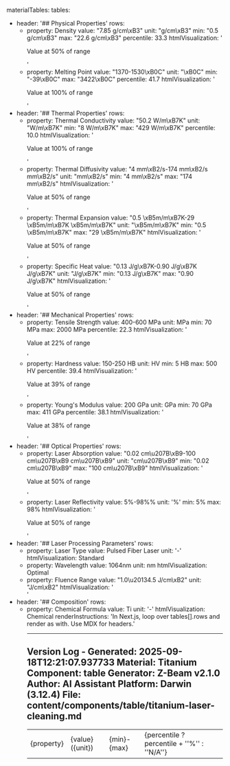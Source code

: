 materialTables:
  tables:
  - header: '## Physical Properties'
    rows:
    - property: Density
      value: "7.85 g/cm\xB3"
      unit: "g/cm\xB3"
      min: "0.5 g/cm\xB3"
      max: "22.6 g/cm\xB3"
      percentile: 33.3
      htmlVisualization: '<div class="w-full bg-gray-200 rounded-full h-2"><div class="bg-blue-600
        h-2 rounded-full" style="width: 50%"></div></div><p class="text-xs text-center">Value
        at 50% of range</p>'
    - property: Melting Point
      value: "1370-1530\xB0C"
      unit: "\xB0C"
      min: "-39\xB0C"
      max: "3422\xB0C"
      percentile: 41.7
      htmlVisualization: '<div class="w-full bg-gray-200 rounded-full h-2"><div class="bg-blue-600
        h-2 rounded-full" style="width: 100%"></div></div><p class="text-xs text-center">Value
        at 100% of range</p>'
  - header: '## Thermal Properties'
    rows:
    - property: Thermal Conductivity
      value: "50.2 W/m\xB7K"
      unit: "W/m\xB7K"
      min: "8 W/m\xB7K"
      max: "429 W/m\xB7K"
      percentile: 10.0
      htmlVisualization: '<div class="w-full bg-gray-200 rounded-full h-2"><div class="bg-blue-600
        h-2 rounded-full" style="width: 100%"></div></div><p class="text-xs text-center">Value
        at 100% of range</p>'
    - property: Thermal Diffusivity
      value: "4 mm\xB2/s-174 mm\xB2/s mm\xB2/s"
      unit: "mm\xB2/s"
      min: "4 mm\xB2/s"
      max: "174 mm\xB2/s"
      htmlVisualization: '<div class="w-full bg-gray-200 rounded-full h-2"><div class="bg-blue-600
        h-2 rounded-full" style="width: 50%"></div></div><p class="text-xs text-center">Value
        at 50% of range</p>'
    - property: Thermal Expansion
      value: "0.5 \xB5m/m\xB7K-29 \xB5m/m\xB7K \xB5m/m\xB7K"
      unit: "\xB5m/m\xB7K"
      min: "0.5 \xB5m/m\xB7K"
      max: "29 \xB5m/m\xB7K"
      htmlVisualization: '<div class="w-full bg-gray-200 rounded-full h-2"><div class="bg-blue-600
        h-2 rounded-full" style="width: 50%"></div></div><p class="text-xs text-center">Value
        at 50% of range</p>'
    - property: Specific Heat
      value: "0.13 J/g\xB7K-0.90 J/g\xB7K J/g\xB7K"
      unit: "J/g\xB7K"
      min: "0.13 J/g\xB7K"
      max: "0.90 J/g\xB7K"
      htmlVisualization: '<div class="w-full bg-gray-200 rounded-full h-2"><div class="bg-blue-600
        h-2 rounded-full" style="width: 50%"></div></div><p class="text-xs text-center">Value
        at 50% of range</p>'
  - header: '## Mechanical Properties'
    rows:
    - property: Tensile Strength
      value: 400-600 MPa
      unit: MPa
      min: 70 MPa
      max: 2000 MPa
      percentile: 22.3
      htmlVisualization: '<div class="w-full bg-gray-200 rounded-full h-2"><div class="bg-blue-600
        h-2 rounded-full" style="width: 22%"></div></div><p class="text-xs text-center">Value
        at 22% of range</p>'
    - property: Hardness
      value: 150-250 HB
      unit: HV
      min: 5 HB
      max: 500 HV
      percentile: 39.4
      htmlVisualization: '<div class="w-full bg-gray-200 rounded-full h-2"><div class="bg-blue-600
        h-2 rounded-full" style="width: 39%"></div></div><p class="text-xs text-center">Value
        at 39% of range</p>'
    - property: Young's Modulus
      value: 200 GPa
      unit: GPa
      min: 70 GPa
      max: 411 GPa
      percentile: 38.1
      htmlVisualization: '<div class="w-full bg-gray-200 rounded-full h-2"><div class="bg-blue-600
        h-2 rounded-full" style="width: 38%"></div></div><p class="text-xs text-center">Value
        at 38% of range</p>'
  - header: '## Optical Properties'
    rows:
    - property: Laser Absorption
      value: "0.02 cm\u207B\xB9-100 cm\u207B\xB9 cm\u207B\xB9"
      unit: "cm\u207B\xB9"
      min: "0.02 cm\u207B\xB9"
      max: "100 cm\u207B\xB9"
      htmlVisualization: '<div class="w-full bg-gray-200 rounded-full h-2"><div class="bg-blue-600
        h-2 rounded-full" style="width: 50%"></div></div><p class="text-xs text-center">Value
        at 50% of range</p>'
    - property: Laser Reflectivity
      value: 5%-98%%
      unit: '%'
      min: 5%
      max: 98%
      htmlVisualization: '<div class="w-full bg-gray-200 rounded-full h-2"><div class="bg-blue-600
        h-2 rounded-full" style="width: 50%"></div></div><p class="text-xs text-center">Value
        at 50% of range</p>'
  - header: '## Laser Processing Parameters'
    rows:
    - property: Laser Type
      value: Pulsed Fiber Laser
      unit: '-'
      htmlVisualization: <span class="px-2 py-1 bg-blue-100 text-blue-800 rounded">Standard</span>
    - property: Wavelength
      value: 1064nm
      unit: nm
      htmlVisualization: <span class="px-2 py-1 bg-green-100 text-green-800 rounded">Optimal</span>
    - property: Fluence Range
      value: "1.0\u20134.5 J/cm\xB2"
      unit: "J/cm\xB2"
      htmlVisualization: '<div class="w-full bg-gray-200 rounded-full h-2"><div class="bg-orange-600
        h-2 rounded-full" style="width: 75%"></div></div>'
  - header: '## Composition'
    rows:
    - property: Chemical Formula
      value: Ti
      unit: '-'
      htmlVisualization: <span class="font-mono text-sm bg-gray-100 px-2 py-1 rounded">Chemical</span>
renderInstructions: 'In Next.js, loop over tables[].rows and render as <table> with
  <tr><td>{property}</td><td>{value} ({unit})</td><td>{min}-{max}</td><td>{percentile
  ? percentile + ''%'' : ''N/A''}</td><td dangerouslySetInnerHTML={{__html: htmlVisualization}}
  /></tr>. Use MDX for headers.'


---
Version Log - Generated: 2025-09-18T12:21:07.937733
Material: Titanium
Component: table
Generator: Z-Beam v2.1.0
Author: AI Assistant
Platform: Darwin (3.12.4)
File: content/components/table/titanium-laser-cleaning.md
---